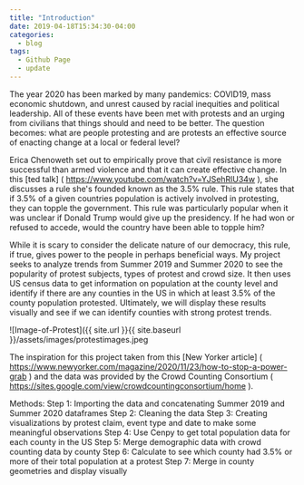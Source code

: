```yaml
---
title: "Introduction"
date: 2019-04-18T15:34:30-04:00
categories:
  - blog
tags:
  - Github Page
  - update
---
```


   The year 2020 has been marked by many pandemics: COVID19, mass economic shutdown, and unrest caused by racial inequities and political leadership. All of these events have been met with protests and an urging from civilians that things should and need to be better. The question becomes: what are people protesting and are protests an effective source of enacting change at a local or federal level? 
   
   Erica Chenoweth set out to empirically prove that civil resistance is more successful than armed violence and that it can create effective change. In this [ted talk] ( https://www.youtube.com/watch?v=YJSehRlU34w ), she discusses a rule she's founded known as the 3.5% rule. This rule states that if 3.5% of a given countries population is actively involved in protesting, they can topple the government. This rule was particularly popular when it was unclear if Donald Trump would give up the presidency. If he had won or refused to accede, would the country have been able to topple him? 
    
   While it is scary to consider the delicate nature of our democracy, this rule, if true, gives power to the people in perhaps beneficial ways. My project seeks to analyze trends from Summer 2019 and Summer 2020 to see the popularity of protest subjects, types of protest and crowd size. It then uses US census data to get information on population at the county level and identify if there are any counties in the US in which at least 3.5% of the county population protested. Ultimately, we will display these results visually and see if we can identify counties with strong protest trends.

![Image-of-Protest]({{ site.url }}{{ site.baseurl }}/assets/images/protestimages.jpeg

The inspiration for this project taken from this [New Yorker article] ( https://www.newyorker.com/magazine/2020/11/23/how-to-stop-a-power-grab ) and the data was provided by the Crowd Counting Consortium ( https://sites.google.com/view/crowdcountingconsortium/home ). 

Methods:
Step 1: Importing the data and concatenating Summer 2019 and Summer 2020 dataframes
Step 2: Cleaning the data 
Step 3: Creating visualizations by protest claim, event type and date to make some meaningful observations
Step 4: Use Cenpy to get total population data for each county in the US
Step 5: Merge demographic data with crowd counting data by county
Step 6: Calculate to see which county had 3.5% or more of their total population at a protest
Step 7: Merge in county geometries and display visually
